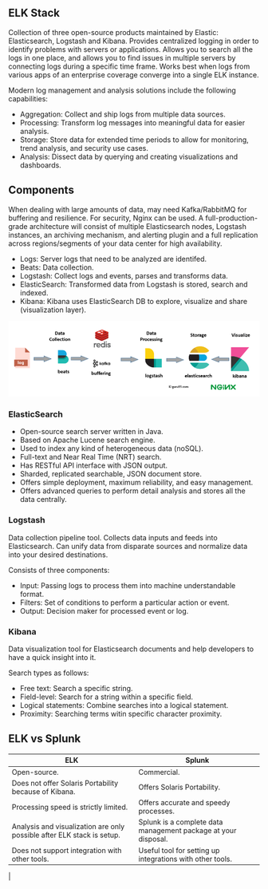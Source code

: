 ## ELK Stack

Collection of three open-source products maintained by Elastic: Elasticsearch, Logstash and Kibana. Provides centralized logging in order to identify problems with servers or applications. Allows you to search all the logs in one place, and allows you to find issues in multiple servers by connecting logs during a specific time frame. Works best when logs from various apps of an enterprise coverage converge into a single ELK instance.

Modern log management and analysis solutions include the following capabilities:

- Aggregation: Collect and ship logs from multiple data sources.
- Processing: Transform log messages into meaningful data for easier analysis.
- Storage: Store data for extended time periods to allow for monitoring, trend analysis, and security use cases.
- Analysis: Dissect data by querying and creating visualizations and dashboards.

## Components

When dealing with large amounts of data, may need Kafka/RabbitMQ for buffering and resilience. For security, Nginx can be used. A full-production-grade architecture will consist of multiple Elasticsearch nodes, Logstash instances, an archiving mechanism, and alerting plugin and a full replication across regions/segments of your data center for high availability.

- Logs: Server logs that need to be analyzed are identifed.
- Beats: Data collection.
- Logstash: Collect logs and events, parses and transforms data.
- ElasticSearch: Transformed data from Logstash is stored, search and indexed.
- Kibana: Kibana uses ElasticSearch DB to explore, visualize and share (visualization layer).

<img src="../assets/elk-stack.png">

### ElasticSearch

- Open-source search server written in Java.
- Based on Apache Lucene search engine.
- Used to index any kind of heterogeneous data (noSQL).
- Full-text and Near Real Time (NRT) search.
- Has RESTful API interface with JSON output.
- Sharded, replicated searchable, JSON document store.
- Offers simple deployment, maximum reliability, and easy management.
- Offers advanced queries to perform detail analysis and stores all the data centrally.

### Logstash

Data collection pipeline tool. Collects data inputs and feeds into Elasticsearch. Can unify data from disparate sources and normalize data into your desired destinations.

Consists of three components:

- Input: Passing logs to process them into machine understandable format.
- Filters: Set of conditions to perform a particular action or event.
- Output: Decision maker for processed event or log.

### Kibana

Data visualization tool for Elasticsearch documents and help developers to have a quick insight into it.

Search types as follows:

- Free text: Search a specific string.
- Field-level: Search for a string within a specific field.
- Logical statements: Combine searches into a logical statement.
- Proximity: Searching terms witin specific character proximity.

## ELK vs Splunk

| ELK                                                                    | Splunk                                                         |
| ---------------------------------------------------------------------- | -------------------------------------------------------------- |
| Open-source.                                                           | Commercial.                                                    |
| Does not offer Solaris Portability because of Kibana.                  | Offers Solaris Portability.                                    |
| Processing speed is strictly limited.                                  | Offers accurate and speedy processes.                          |
| Analysis and visualization are only possible after ELK stack is setup. | Splunk is a complete data management package at your disposal. |
| Does not support integration with other tools.                         | Useful tool for setting up integrations with other tools.      |

|
